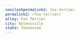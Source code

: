 ```yaml
---
﻿nonslashpermalink2: fox-terrier
permalink2: /fox-terrier/
alley: Fox Terrier
city: Nolensville
state: Tennessee
---
```

